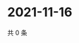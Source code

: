 # 2021-11-16

共 0 条

<!-- BEGIN WEIBO -->
<!-- 最后更新时间 Tue Nov 16 2021 15:11:41 GMT+0800 (China Standard Time) -->

<!-- END WEIBO -->
